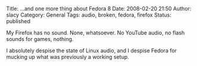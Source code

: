 Title: ...and one more thing about Fedora 8
Date: 2008-02-20 21:50
Author: slacy
Category: General
Tags: audio, broken, fedora, firefox
Status: published

My Firefox has no sound. None, whatsoever. No YouTube audio, no flash
sounds for games, nothing.

I absolutely despise the state of Linux audio, and I despise Fedora for
mucking up what was previously a working setup.
